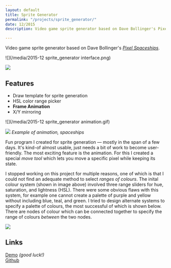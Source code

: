 ```yaml
---
layout: default
title: Sprite Generator
permalink: "/projects/sprite_generator/"
date: 12/2015
description: Video game sprite generator based on Dave Bollinger's Pixel Spaceships.

---
```

Video game sprite generator based on Dave Bollinger's [_Pixel Spaceships_](http://davebollinger.org/works/pixelspaceships/).

![](/media/2015-12 sprite_generator interface.png)

<img src="sprite_generator.png" style="max-width:300px"></img>

## Features

* Draw template for sprite generation
* HSL color range picker
* **Frame Animation**
* X/Y mirroring

![](/media/2015-12 sprite_generator animation.gif)

<img src="spaceships.gif" style="max-width:300px"></img>
_Example of animation, spaceships_

Fun program I created for sprite generation — mostly in the span of a few days. It's kind-of almost usable, just needs a bit of work to become user-friendly. The most exciting feature is the animation. For this I created a special <i>move tool</i> which lets you move a specific pixel while keeping its state.

I stopped working on this project for multiple reasons, one of which is that I could not find an adequate method to select _ranges of colours_. The inital colour system (shown in image above) involved three range sliders for hue, saturation, and lightness (HSL). There were some obvious flaws with this system, for example one cannot create a palette of purple and yellow without including blue, teal, and green. I tried to design alternate systems to specify a palette of colours, the most successful of which is shown below. There are nodes of colour which can be connected together to specify the range of colours _between_ the two nodes.

<img src="colorexample.png" style="max-width:300px"></img>

<h2>Links</h2>

[Demo](https://azlen.me/Sprite-Generator/) <i class="grey">(good luck!)</i> <br>
[Github](https://github.com/azlen/Sprite-Generator)